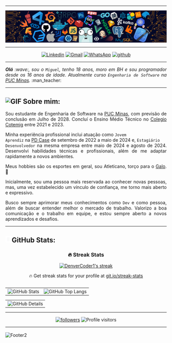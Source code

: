 -----

<div>
<img align="center" alt="Header" src="https://github.com/miguelasdp/miguelasdp/blob/main/img/header.png?raw=true"/>
</div>

-----

<div align="center">
<a href="https://www.linkedin.com/in/miguelasdp/" target="_blank"><img alt="Linkedin" src="https://img.shields.io/badge/LinkedIn-0077B5?style=for-the-badge&logo=linkedin&logoColor=white"/></a>
<a href="mailto:miguelasdp7@gmail.com" target="_blank"><img alt="Gmail" src="https://img.shields.io/badge/Gmail-D14836?style=for-the-badge&logo=gmail&logoColor=white"/></a>
<a href="https://wa.me/5531971874560" target="_blank"><img alt="WhatsApp" src="https://img.shields.io/badge/WhatsApp-25D366?style=for-the-badge&logo=whatsapp&logoColor=white"/></a>
<a href="https://github.com/miguelasdp" target="_blank"><img alt="github" src="https://img.shields.io/badge/GitHub-100000?style=for-the-badge&logo=github&logoColor=white"/></a>
</div>

-----

<div align="justify">
<i><b>Olá</b> :wave:, sou o <code>Miguel</code>, tenho 18 anos, moro em BH e sou programador desde os 16 anos de idade. Atualmente curso <code>Engenharia de Software</code> na <a href="https://www.pucminas.br/" target="_blank">PUC Minas</a>.</i> :man_teacher:<br />
</div>

-----

<h2><img height="20" alt="GIF" src="https://github.com/joaopauloaramuni/joaopauloaramuni/blob/main/img/soulgem.gif?raw=true"/> Sobre mim:</h2>

<div align="justify"><p>
Sou estudante de Engenharia de Software na <a href="https://www.pucminas.br/" target="_blank">PUC Minas</a>, com previsão de conclusão em Julho de 2028. Concluí o Ensino Médio Técnico no <a href="https://www.cotemig.com.br/" target="_blank">Colegio Cotemig</a> entre 2021 e 2023.
  
Minha experiência profissional inclui atuação como <code>Jovem Aprendiz</code> na <a href="https://www.pdcase.com/" target="_blank">PD Case</a> de setembro de 2022 a maio de 2024 e, <code>Estagiário Desenvolvedor</code> na mesma empresa entre maio de 2024 e agosto de 2024. Desenvolvi habilidades técnicas e profissionais, além de me adaptar rapidamente a novos ambientes.

Meus hobbies são os esportes em geral, sou Atleticano, torço para o <a href="https://www.atletico.com.br/" target="_blank">Galo</a>. :rooster:

Inicialmente, sou uma pessoa mais reservada ao conhecer novas pessoas, mas, uma vez estabelecido um vínculo de confiança, me torno mais aberto e expressivo.

Busco sempre aprimorar meus conhecimentos como <code>Dev</code> e como pessoa, além de buscar entender melhor o mercado de trabalho. Valorizo a boa comunicação e o trabalho em equipe, e estou sempre aberto a novos aprendizados e desafios.



</p>
</div>

-----

<div>

<h2><img height="20" alt="GIF" src="https://github.com/miguelasdp/miguelasdp/blob/main/img/graphic.gif?raw=true"/>GitHub Stats:</h2>

<div align="center">
<table>
  <tr>
      <h3>🔥 Streak Stats</h3>

  <!-- GitHub Readme Streak Stats - https://github.com/DenverCoder1/github-readme-streak-stats -->
  <p>
    <a href="https://github.com/DenverCoder1/github-readme-streak-stats">
      <!-- Use https://streak-stats.demolab.com or self-host with your own Vercel app - visit https://git.io/streak-stats for instructions -->
      <img title="🔥 Get streak stats for your profile at git.io/streak-stats" alt="DenverCoder1's streak" src="https://github-readme-streak-stats-9m8ugfa77-miguelasdp.vercel.app/?user=miguelasdp1&theme=slateorange&hide_border=true"/>
    </a>
    <p>🔥 Get streak stats for your profile at <a href="https://git.io/streak-stats">git.io/streak-stats</a></p>
  </p>
  </tr>
</table>
<table>
<tr>
<td>
<img alt="GitHub Stats" width="300px" src="http://github-profile-summary-cards.vercel.app/api/cards/stats?username=miguelasdp&theme=slateorange"/>
</td>
<td>
<img alt="GitHub Top Langs" width="300px" src="http://github-profile-summary-cards.vercel.app/api/cards/repos-per-language?username=miguelasdp&theme=slateorange"/>
</td>
</tr>
</table>
<table>
<tr align="center">
<td>
<img alt="GitHub Details" width="600px" src="http://github-profile-summary-cards.vercel.app/api/cards/profile-details?username=miguelasdp&theme=slateorange"/>
</tr>
</table>
</div>

-----
  <div align="center">
  <a href="https://github.com/miguelasdp?tab=followers">
    <img alt="followers" title="Follow me on Github" src="https://custom-icon-badges.demolab.com/github/followers/miguelasdp?color=FA9700&labelColor=FE8700&style=for-the-badge&logo=person-add&label=Follow&logoColor=white"/></a>
  <img alt="Profile visitors" src="https://komarev.com/ghpvc/?username=miguelasdp&label=VISITORS&color=FA9700&style=for-the-badge"/>
  </div>

-----

<img align="center" alt="Footer2" src="https://capsule-render.vercel.app/api?type=waving&height=100&color=FE8700&section=footer&textBg=false"/>
